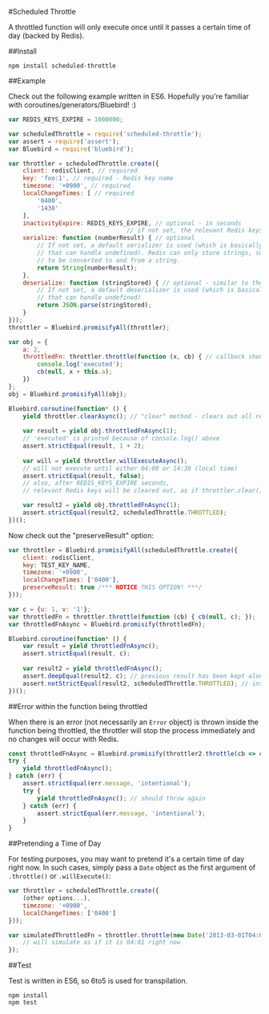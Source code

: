 #Scheduled Throttle

A throttled function will only execute once until it passes a certain time of day (backed by Redis).

##Install

```
npm install scheduled-throttle
```

##Example

Check out the following example written in ES6. Hopefully you're familiar with coroutines/generators/Bluebird! :)

```JavaScript
var REDIS_KEYS_EXPIRE = 1000000;

var scheduledThrottle = require('scheduled-throttle');
var assert = require('assert');
var Bluebird = require('bluebird');

var throttler = scheduledThrottle.create({
    client: redisClient, // required
    key: 'foo:1', // required - Redis key name
    timezone: '+0900', // required
    localChangeTimes: [ // required
        '0400',
        '1430'
    ],
    inactivityExpire: REDIS_KEYS_EXPIRE, // optional - in seconds
                                 // if not set, the relevant Redis keys never expire
    serialize: function (numberResult) { // optional
        // If not set, a default serializer is used (which is basically a JSON.stringify()
        // that can handle undefined). Redis can only store strings, so everything needs
        // to be converted to and from a string.
        return String(numberResult);
    },
    deserialize: function (stringStored) { // optional - similar to the serialize
        // If not set, a default deserializer is used (which is basically a JSON.parse()
        // that can handle undefined)
        return JSON.parse(stringStored);
    }
}));
throttler = Bluebird.promisifyAll(throttler);

var obj = {
    a: 2,
    throttledFn: throttler.throttle(function (x, cb) { // callback should be a nodeback
        console.log('executed');
        cb(null, x + this.a);
    })
};
obj = Bluebird.promisifyAll(obj);

Bluebird.coroutine(function* () {
    yield throttler.clearAsync(); // "clear" method - clears out all relevant Redis keys
    
    var result = yield obj.throttledFnAsync(1);
    // 'executed' is printed because of console.log() above
    assert.strictEqual(result, 1 + 2);
    
    var will = yield throttler.willExecuteAsync();
    // will not execute until either 04:00 or 14:30 (local time)
    assert.strictEqual(result, false);
    // also, after REDIS_KEYS_EXPIRE seconds,
    // relevant Redis keys will be cleared out, as if throttler.clear() is called

    var result2 = yield obj.throttledFnAsync(1);
    assert.strictEqual(result2, scheduledThrottle.THROTTLED);     
})();
```

Now check out the "preserveResult" option:

```JavaScript
var throttler = Bluebird.promisifyAll(scheduledThrottle.create({
    client: redisClient,
    key: TEST_KEY_NAME,
    timezone: '+0900',
    localChangeTimes: ['0400'],
    preserveResult: true /*** NOTICE THIS OPTION! ***/
}));

var c = {u: 1, v: '1'};
var throttledFn = throttler.throttle(function (cb) { cb(null, c); });
var throttledFnAsync = Bluebird.promisify(throttledFn);

Bluebird.coroutine(function* () {
    var result = yield throttledFnAsync();
    assert.strictEqual(result, c);
    
    var result2 = yield throttledFnAsync();
    assert.deepEqual(result2, c); // previous result has been kept along and is returned
    assert.notStrictEqual(result2, scheduledThrottle.THROTTLED); // instead of THROTTLED
})();
```

##Error within the function being throttled

When there is an error (not necessarily an `Error` object) is thrown inside the function being throttled,
the throttler will stop the process immediately and no changes will occur with Redis.

```JavaScript
const throttledFnAsync = Bluebird.promisify(throttler2.throttle(cb => cb(new Error('intentional'))));
try {
    yield throttledFnAsync();
} catch (err) {
    assert.strictEqual(err.message, 'intentional');
    try {
        yield throttledFnAsync(); // should throw again
    } catch (err) {
        assert.strictEqual(err.message, 'intentional');
    }
}
```

##Pretending a Time of Day

For testing purposes, you may want to pretend it's a certain time of day right now. In such cases, simply pass a `Date`
object as the first argument of `.throttle()` or `.willExecute()`:

```JavaScript
var throttler = scheduledThrottle.create({
    (other options...),
    timezone: '+0900',
    localChangeTimes: ['0400']
}));

var simulatedThrottledFn = throttler.throttle(new Date('2013-03-01T04:01:00+0900'), function (cb) {
    // will simulate as if it is 04:01 right now
});
```

##Test

Test is written in ES6, so 6to5 is used for transpilation.

```
npm install
npm test
```
